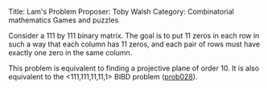 Title:    Lam's Problem
Proposer: Toby Walsh
Category: Combinatorial mathematics
          Games and puzzles

Consider a 111 by 111 binary matrix. The goal is to put 11 zeros in
each row in such a way that each column has 11 zeros, and each pair of
rows must have exactly one zero in the same column.

This problem is equivalent to finding a projective plane of order
10. It is also equivalent to the <111,111,11,11,1> BIBD problem (<a
href="/Problems/prob028">prob028</a>).
